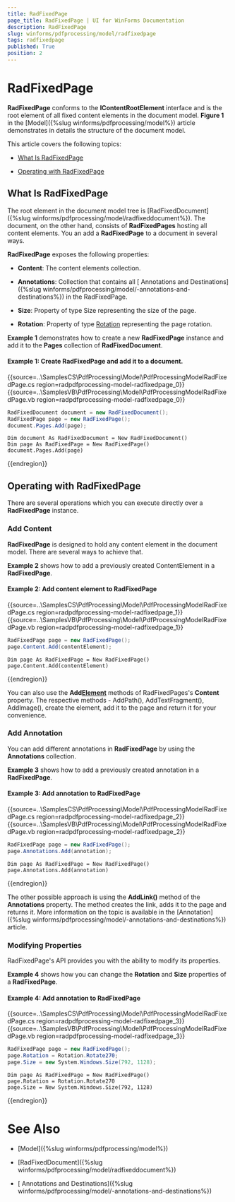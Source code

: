 ```yaml
---
title: RadFixedPage
page_title: RadFixedPage | UI for WinForms Documentation
description: RadFixedPage
slug: winforms/pdfprocessing/model/radfixedpage
tags: radfixedpage
published: True
position: 2
---
```


# RadFixedPage

__RadFixedPage__ conforms to the __IContentRootElement__ interface and is the root element of all fixed content elements in the document model. __Figure 1__ in the [Model]({%slug winforms/pdfprocessing/model%}) article  demonstrates in details the structure of the document model.

This article covers the following topics:

* [What Is RadFixedPage](#what-is-radfixedpage)

* [Operating with RadFixedPage](#operating-with-radfixedpage)

## What Is RadFixedPage

The root element in the document model tree is [RadFixedDocument]({%slug winforms/pdfprocessing/model/radfixeddocument%}). The document, on the other hand, consists of __RadFixedPages__ hosting all content elements. You an add a __RadFixedPage__ to a document in several ways.

__RadFixedPage__ exposes the following properties:

* __Content__: The content elements collection.

* __Annotations__: Collection that contains all [ Annotations and Destinations]({%slug winforms/pdfprocessing/model/-annotations-and-destinations%}) in the RadFixedPage.

* __Size__: Property of type Size representing the size of the page.

* __Rotation__: Property of type [Rotation](http://www.telerik.com/help/winforms/t_telerik_windows_documents_fixed_model_data_rotation.html) representing the page rotation.

__Example 1__ demonstrates how to create a new __RadFixedPage__ instance and add it to the __Pages__ collection of __RadFixedDocument__.

#### Example 1: Create RadFixedPage and add it to a document.

{{source=..\SamplesCS\PdfProcessing\Model\PdfProcessingModelRadFixedPage.cs region=radpdfprocessing-model-radfixedpage_0}} 
{{source=..\SamplesVB\PdfProcessing\Model\PdfProcessingModelRadFixedPage.vb region=radpdfprocessing-model-radfixedpage_0}} 

````C#
RadFixedDocument document = new RadFixedDocument();
RadFixedPage page = new RadFixedPage();
document.Pages.Add(page);

````
````VB.NET
Dim document As RadFixedDocument = New RadFixedDocument()
Dim page As RadFixedPage = New RadFixedPage()
document.Pages.Add(page)

````

{{endregion}}

## Operating with RadFixedPage

There are several operations which you can execute directly over a __RadFixedPage__ instance.

### Add Content

__RadFixedPage__ is designed to hold any content element in the document model. There are several ways to achieve that.

__Example 2__ shows how to add a previously created ContentElement in a __RadFixedPage__.

#### Example 2: Add content element to RadFixedPage

{{source=..\SamplesCS\PdfProcessing\Model\PdfProcessingModelRadFixedPage.cs region=radpdfprocessing-model-radfixedpage_1}} 
{{source=..\SamplesVB\PdfProcessing\Model\PdfProcessingModelRadFixedPage.vb region=radpdfprocessing-model-radfixedpage_1}} 

````C#
RadFixedPage page = new RadFixedPage();
page.Content.Add(contentElement);

````
````VB.NET
Dim page As RadFixedPage = New RadFixedPage()
page.Content.Add(contentElement)

````

{{endregion}} 

You can also use the __Add[Element]()__ methods of RadFixedPages's __Content__ property. The respective methods - AddPath(), AddTextFragment(), AddImage(), create the element, add it to the page and return it for your convenience.

### Add Annotation

You can add different annotations in __RadFixedPage__ by using the __Annotations__ collection.

__Example 3__ shows how to add a previously created annotation in a __RadFixedPage__. 

#### Example 3: Add annotation to RadFixedPage

{{source=..\SamplesCS\PdfProcessing\Model\PdfProcessingModelRadFixedPage.cs region=radpdfprocessing-model-radfixedpage_2}} 
{{source=..\SamplesVB\PdfProcessing\Model\PdfProcessingModelRadFixedPage.vb region=radpdfprocessing-model-radfixedpage_2}} 

````C#
RadFixedPage page = new RadFixedPage();
page.Annotations.Add(annotation);

````
````VB.NET
Dim page As RadFixedPage = New RadFixedPage()
page.Annotations.Add(annotation)

````

{{endregion}} 

The other possible approach is using the __AddLink()__ method of the __Annotations__ property. The method creates the link, adds it to the page and returns it. More information on the topic is available in the [Annotation]({%slug winforms/pdfprocessing/model/-annotations-and-destinations%}) article.

### Modifying Properties

RadFixedPage's API provides you with the ability to modify its properties.

__Example 4__ shows how you can change the __Rotation__ and __Size__ properties of a __RadFixedPage__.

#### Example 4: Add annotation to RadFixedPage

{{source=..\SamplesCS\PdfProcessing\Model\PdfProcessingModelRadFixedPage.cs region=radpdfprocessing-model-radfixedpage_3}} 
{{source=..\SamplesVB\PdfProcessing\Model\PdfProcessingModelRadFixedPage.vb region=radpdfprocessing-model-radfixedpage_3}} 

````C#
RadFixedPage page = new RadFixedPage();
page.Rotation = Rotation.Rotate270;
page.Size = new System.Windows.Size(792, 1128);

````
````VB.NET
Dim page As RadFixedPage = New RadFixedPage()
page.Rotation = Rotation.Rotate270
page.Size = New System.Windows.Size(792, 1128)

````

{{endregion}} 

# See Also

 * [Model]({%slug winforms/pdfprocessing/model%})

 * [RadFixedDocument]({%slug winforms/pdfprocessing/model/radfixeddocument%})

 * [ Annotations and Destinations]({%slug winforms/pdfprocessing/model/-annotations-and-destinations%})

